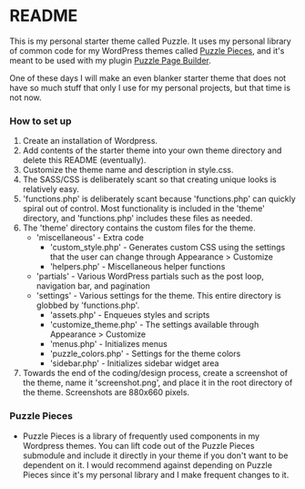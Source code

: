 # README #

This is my personal starter theme called Puzzle. It uses my personal library of common code for my WordPress themes called [Puzzle Pieces](https://github.com/caraheacock/puzzle_pieces), and it's meant to be used with my plugin [Puzzle Page Builder](https://github.com/caraheacock/puzzle-page-builder).

One of these days I will make an even blanker starter theme that does not have so much stuff that only I use for my personal projects, but that time is not now.

### How to set up ###

1. Create an installation of Wordpress.
1. Add contents of the starter theme into your own theme directory and delete this README (eventually).
1. Customize the theme name and description in style.css.
1. The SASS/CSS is deliberately scant so that creating unique looks is relatively easy.
1. 'functions.php' is deliberately scant because 'functions.php' can quickly spiral out of control. Most functionality is included in the 'theme' directory, and 'functions.php' includes these files as needed.
1. The 'theme' directory contains the custom files for the theme.
    - 'miscellaneous' - Extra code
        - 'custom\_style.php' - Generates custom CSS using the settings that the user can change through Appearance > Customize
        - 'helpers.php' - Miscellaneous helper functions
    - 'partials' - Various WordPress partials such as the post loop, navigation bar, and pagination
    - 'settings' - Various settings for the theme. This entire directory is globbed by 'functions.php'.
        - 'assets.php' - Enqueues styles and scripts
        - 'customize\_theme.php' - The settings available through Appearance > Customize
        - 'menus.php' - Initializes menus
        - 'puzzle\_colors.php' - Settings for the theme colors
        - 'sidebar.php' - Initializes sidebar widget area
1. Towards the end of the coding/design process, create a screenshot of the theme, name it 'screenshot.png', and place it in the root directory of the theme. Screenshots are 880x660 pixels.

### Puzzle Pieces ###

- Puzzle Pieces is a library of frequently used components in my Wordpress themes. You can lift code out of the Puzzle Pieces submodule and include it directly in your theme if you don't want to be dependent on it. I would recommend against depending on Puzzle Pieces since it's my personal library and I make frequent changes to it.
